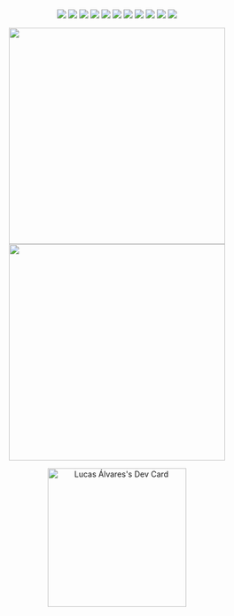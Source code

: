 # <div align="center">

<div align="center">      
  <img src="https://img.shields.io/badge/React-20232A?style=for-the-badge&logo=react&logoColor=61DAFB" />
  <img src="https://img.shields.io/badge/Node%20js-339933?style=for-the-badge&logo=nodedotjs&logoColor=white" />
  <img src="https://img.shields.io/badge/React_Native-20232A?style=for-the-badge&logo=react&logoColor=61DAFB"/>
  <img src="https://img.shields.io/badge/next%20js-000000?style=for-the-badge&logo=nextdotjs&logoColor=white" />
  <img src="https://img.shields.io/badge/Angular-DD0031?style=for-the-badge&logo=angular&logoColor=white" />
  <img src="https://img.shields.io/badge/JavaScript-323330?style=for-the-badge&logo=javascript&logoColor=F7DF1E" />
  <img src="https://img.shields.io/badge/TypeScript-007ACC?style=for-the-badge&logo=typescript&logoColor=white" />
  <img src="https://img.shields.io/badge/Redux-593D88?style=for-the-badge&logo=redux&logoColor=white" />    
  <img src="https://img.shields.io/badge/styled--components-DB7093?style=for-the-badge&logo=styled-components&logoColor=white" />
  <img src="https://img.shields.io/badge/Material%20UI-007FFF?style=for-the-badge&logo=mui&logoColor=white" />
  <img src="https://img.shields.io/badge/Bootstrap-563D7C?style=for-the-badge&logo=bootstrap&logoColor=white" />
</div>   
    
<p align="center">
    <img src="http://github-readme-streak-stats.herokuapp.com/?                user=LucasAlvaresA&hide_border=true&background=00000000&border=21265f&stroke=21265f&ring=21265f&fire=21265f&currStreakNum=21265f&sideNums=21265f&currStreakLabel=21265f&sideLabels=21265f&dates=21265f)](https://git.io/streak-stats"  width="390"/> 
    <img src="https://github-readme-stats.vercel.app/api?username=LucasAlvaresA&count_private=true&title_color=21265f&text_color=21265f&icon_color=21265f&border_color=21265f&bg_color=ffffff00&hide_border=true"  width="390" />
</p>


 
<div align="center">
    <div align="center">
  <div>
    <!--    <img alt="code" src="./src/magicianGirlLeft.png" width="350px" height="350px"/> -->
    <!--    <img src="https://count.getloli.com/get/@:LucasAlvaresA" alt=":LucasAlvaresA" />    -->
    <a href="https://app.daily.dev/LucasAlvares"><img src="https://api.daily.dev/devcards/997d93ae6cf9426e993fb2a0b7c4656d.png?r=wkm" width="250" alt="Lucas Álvares's Dev Card"/> 
  </div>
</div>
     

         
</div>
